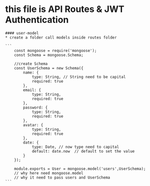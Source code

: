 # this file is API Routes & JWT Authentication
	#### user-model
	* create a folder call models inside routes folder

	```
		const mongoose = require('mongoose');
		const Schema = mongoose.Schema; 

		//create Schema
		const UserSchema = new Schema({
			name: {
				type: String, // String need to be capital
				required: true
			},
			email: {
				type: String,
				required: true
			},
			password: {
				type: String,
				required: true
			},
			avatar: {
				type: String,
				required: true
			},
			date: {
				type: Date, // now type need to capital
				default: date.now  // default to set the value
			}
		});

		module.exports = User = mongoose.model('users',UserSchema);
		// why here need mongoose.model
		// why it need to pass users and UserSchema
	```